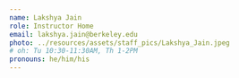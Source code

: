 ```yaml
---
name: Lakshya Jain
role: Instructor Home
email: lakshya.jain@berkeley.edu
photo: ../resources/assets/staff_pics/Lakshya_Jain.jpeg
# oh: Tu 10:30-11:30AM, Th 1-2PM
pronouns: he/him/his
---
```

